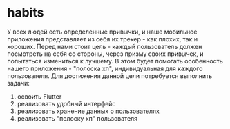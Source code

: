 # habits
У всех людей есть определенные привычки, и наше мобильное приложения представляет из себя их трекер - как плохих, так и хороших.
Перед нами стоит цель - каждый пользователь должен посмотреть на себя со стороны, через призму своих привычек, и попытаться измениться к лучшему. В этом будет помогать особенность нашего приложения - "полоска хп", индивидуальная для каждого пользователя.
Для достижения данной цели потребуется выполнить задачи:
1) освоить Flutter
2) реализовать удобный интерфейс
3) реализовать хранение данных о пользователях
4) реализовать "полоску хп" пользователя
